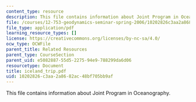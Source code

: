 ```yaml
---
content_type: resource
description: This file contains information about Joint Program in Oceanography.
file: /courses/12-753-geodynamics-seminar-spring-2006/10202826c3aa2a8682ac48bf705bb9af_iceland_trip.pdf
file_type: application/pdf
learning_resource_types: []
license: https://creativecommons.org/licenses/by-nc-sa/4.0/
ocw_type: OCWFile
parent_title: Related Resources
parent_type: CourseSection
parent_uid: e5082887-55d5-2275-94e9-788299da6d06
resourcetype: Document
title: iceland_trip.pdf
uid: 10202826-c3aa-2a86-82ac-48bf705bb9af
---
```

This file contains information about Joint Program in Oceanography.